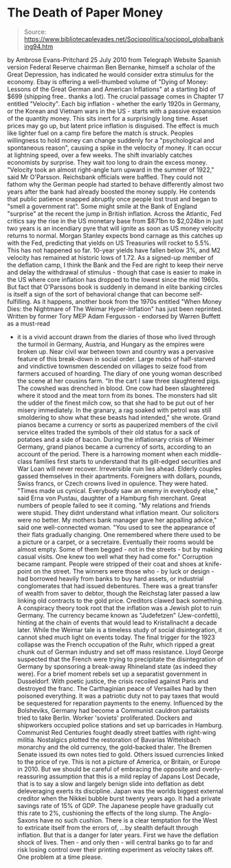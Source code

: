 # The Death of Paper Money

> Source: https://www.bibliotecapleyades.net/Sociopolitica/sociopol_globalbanking94.htm

by Ambrose Evans-Pritchard
25 July 2010
from
Telegraph Website
Spanish version
Federal Reserve chairman Ben Bernanke,
himself a scholar of the Great
Depression,
has indicated he would consider extra stimulus for the economy.
Ebay is offering a well-thumbed volume of "Dying of Money: Lessons of the
Great German and American Inflations" at a starting bid of $699 (shipping
free.. thanks a lot).
The crucial passage comes in Chapter 17 entitled "Velocity".
Each big
inflation - whether the early 1920s in Germany, or the Korean and Vietnam
wars in the US - starts with a passive expansion of the quantity money.
This sits inert for a surprisingly long time. Asset prices may go up, but
latent price inflation is disguised.
The effect is much like lighter fuel on
a camp fire before the match is struck.
Peoples willingness to hold money can change suddenly for a "psychological
and spontaneous reason", causing a spike in the velocity of money. It can
occur at lightning speed, over a few weeks. The shift invariably catches
economists by surprise.
They wait too long to drain the excess money.
"Velocity took an almost right-angle turn upward in the summer of 1922,"
said Mr O'Parsson.
Reichsbank officials were baffled.
They could not fathom
why the German people had started to behave differently almost two years
after the bank had already boosted the money supply. He contends that public
patience snapped abruptly once people lost trust and began to "smell a
government rat".
Some might smile at the Bank of England "surprise" at the recent the jump in
British inflation. Across the Atlantic, Fed critics say the rise in the US
monetary base from $871bn to $2,024bn in just two years is an incendiary
pyre that will ignite as soon as US money velocity returns to normal.
Morgan Stanley expects bond carnage as this catches up with the Fed,
predicting that yields on US Treasuries will rocket to 5.5%. This has not
happened so far. 10-year yields have fallen below 3%, and M2 velocity has
remained at historic lows of 1.72.
As a signed-up member of the deflation camp, I think the Bank and the Fed
are right to keep their nerve and delay the withdrawal of stimulus - though
that case is easier to make in the US where core inflation has dropped to
the lowest since the mid 1960s.
But fact that O'Parssons book is suddenly
in demand in elite banking circles is itself a sign of the sort of
behavioral change that can become self-fulfilling.
As it happens, another book from the 1970s entitled "When Money Dies: the
Nightmare of The Weimar Hyper-Inflation" has just been reprinted.
Written by
former Tory MEP Adam Fergusson - endorsed by Warren Buffett as a must-read
- it is a vivid account drawn from the diaries of those who lived through
the turmoil in Germany, Austria, and Hungary as the empires were broken up.
Near civil war between town and country was a pervasive feature of this
break-down in social order. Large mobs of half-starved and vindictive
townsmen descended on villages to seize food from farmers accused of
hoarding.
The diary of one young woman described the scene at her cousins
farm.
"In the cart I saw three slaughtered pigs. The cowshed was drenched in
blood. One cow had been slaughtered where it stood and the meat torn from
its bones. The monsters had slit the udder of the finest milch cow, so that
she had to be put out of her misery immediately. In the granary, a rag
soaked with petrol was still smoldering to show what these beasts had
intended," she wrote.
Grand pianos became a currency or sorts as pauperized members of the civil
service elites traded the symbols of their old status for a sack of potatoes
and a side of bacon.
During the inflationary crisis of Weimer Germany,
grand pianos became a
currency of sorts, according to an account of the period.
There is a harrowing moment when each middle-class
families first starts to understand that its gilt-edged securities and War
Loan will never recover. Irreversible ruin lies ahead.
Elderly couples
gassed themselves in their apartments.
Foreigners with dollars, pounds, Swiss francs, or Czech crowns lived in
opulence.
They were hated.
"Times made us cynical. Everybody saw an enemy in
everybody else," said Erna von Pustau, daughter of a Hamburg fish merchant.
Great numbers of people failed to see it coming.
"My relations and friends
were stupid. They didnt understand what inflation meant. Our solicitors
were no better. My mothers bank manager gave her appalling advice," said
one well-connected woman.
"You used to see the appearance of their flats gradually changing. One
remembered where there used to be a picture or a carpet, or a secretaire.
Eventually their rooms would be almost empty. Some of them begged - not in
the streets - but by making casual visits. One knew too well what they had
come for."
Corruption became rampant.
People were stripped of their coat and shoes at
knife-point on the street. The winners were those who - by luck or design - had borrowed heavily from banks to buy hard assets, or industrial
conglomerates that had issued debentures. There was a great transfer of
wealth from saver to debtor, though the Reichstag later passed a law linking
old contracts to the gold price. Creditors clawed back something.
A conspiracy theory took root that the inflation was a Jewish plot to ruin
Germany. The currency became known as "Judefetzen" (Jew-confetti), hinting
at the chain of events that would lead to
Kristallnacht a decade later.
While the Weimar tale is a timeless study of social disintegration, it
cannot shed much light on events today. The final trigger for the 1923
collapse was the French occupation of the Ruhr, which ripped a great chunk
out of German industry and set off mass resistance.
Lloyd George suspected that the French were trying to precipitate the
disintegration of Germany by sponsoring a break-away Rhineland state (as
indeed they were). For a brief moment rebels set up a separatist government
in Dusseldorf. With poetic justice, the crisis recoiled against Paris and
destroyed the franc.
The Carthaginian peace of Versailles had by then poisoned everything.
It was a patriotic duty not to pay taxes that would be sequestered for
reparation payments to the enemy. Influenced by the Bolsheviks, Germany had
become a Communist cauldron partakists tried to take Berlin. Worker 'soviets'
proliferated. Dockers and shipworkers occupied police stations and set up
barricades in Hamburg.
Communist Red Centuries fought deadly street battles
with right-wing militia.
Nostalgics plotted the restoration of Bavarias Wittelsbach monarchy and the
old currency, the gold-backed
thaler. The Bremen Senate issued its own notes
tied to gold. Others issued currencies linked to the price of rye.
This is not a picture of America, or Britain, or Europe in 2010.
But we
should be careful of embracing the opposite and overly-reassuring assumption
that this is a mild replay of Japans Lost Decade, that is to say a slow and
largely benign slide into deflation as debt deleveraging exerts its
discipline.
Japan was the worlds biggest external creditor when the Nikkei bubble burst
twenty years ago. It had a private savings rate of 15% of GDP. The Japanese
people have gradually cut this rate to 2%, cushioning the effects of the
long slump.
The Anglo-Saxons have no such cushion.
There is a clear temptation for the West to extricate itself from the errors
of,
...by stealth default through inflation.
But that is a danger
for later years. First we have the deflation shock of lives. Then - and
only then - will central banks go to far and risk losing control over their
printing experiment as velocity takes off.
One problem at a time please.
